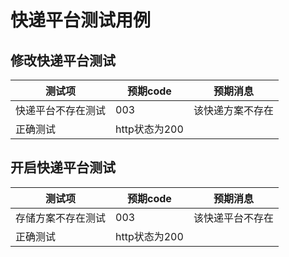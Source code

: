 # 快递平台测试用例

## 修改快递平台测试

| 测试项             | 预期code      | 预期消息         |
| ------------------ | ------------- | ---------------- |
| 快递平台不存在测试 | 003           | 该快递方案不存在 |
| 正确测试           | http状态为200 |                  |

## 开启快递平台测试

| 测试项             | 预期code      | 预期消息         |
| ------------------ | ------------- | ---------------- |
| 存储方案不存在测试 | 003           | 该快递平台不存在 |
| 正确测试           | http状态为200 |                  |

##  